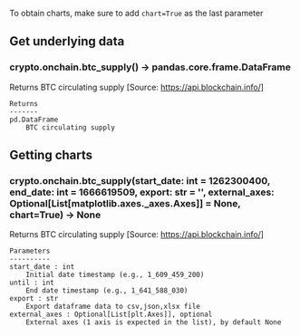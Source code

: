 To obtain charts, make sure to add `chart=True` as the last parameter

## Get underlying data 
### crypto.onchain.btc_supply() -> pandas.core.frame.DataFrame

Returns BTC circulating supply [Source: https://api.blockchain.info/]

    Returns
    -------
    pd.DataFrame
        BTC circulating supply

## Getting charts 
### crypto.onchain.btc_supply(start_date: int = 1262300400, end_date: int = 1666619509, export: str = '', external_axes: Optional[List[matplotlib.axes._axes.Axes]] = None, chart=True) -> None

Returns BTC circulating supply [Source: https://api.blockchain.info/]

    Parameters
    ----------
    start_date : int
        Initial date timestamp (e.g., 1_609_459_200)
    until : int
        End date timestamp (e.g., 1_641_588_030)
    export : str
        Export dataframe data to csv,json,xlsx file
    external_axes : Optional[List[plt.Axes]], optional
        External axes (1 axis is expected in the list), by default None
